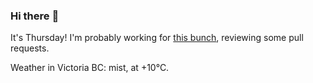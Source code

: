 ### Hi there :wave:

It's Thursday! I'm probably working for [this bunch](https://github.com/kohofinancial), reviewing some pull requests.

Weather in Victoria BC: mist, at +10°C.

